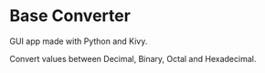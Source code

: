 # Base Converter

GUI app made with Python and Kivy.

Convert values between Decimal, Binary, Octal and Hexadecimal.
